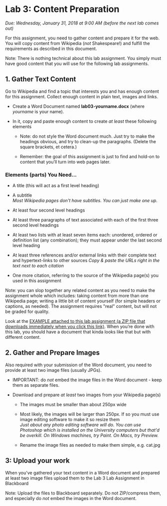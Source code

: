 # Lab 3: Content Preparation

*Due: Wednesday, January 31, 2018 at 9:00 AM (before the next lab comes out)*

For this assignment, you need to gather content and prepare it for the web. You will copy content from Wikipedia (*not* Shakespeare!) and fulfill the requirements as described in this document.

Note: There is nothing technical about this lab assignment. You simply must have good content that you will use for the following lab assignments.

## 1. Gather Text Content

Go to Wikipedia and find a topic that interests you and has enough content for this assignment. Collect enough content in plain text, images and links.

-   Create a Word Document named **lab03-yourname.docx** (where *yourname* is your name).

-   In it, copy and paste enough content to create *at least* these following elements

    -   Note: do not style the Word document much. Just try to make the headings obvious, and try to clean-up the paragraphs. (Delete the square brackets, et cetera.)

    -   Remember: the goal of this assignment is just to find and hold-on to content that you’ll turn into web pages later.

### Elements (parts) You Need...

-   A title (this will act as a first level heading)

-   A subtitle  
    *Most Wikipedia pages don't have subtitles. You can just make one up.*

-   At least four second level headings

-   At least three paragraphs of text associated with each of the first three second level headings

-   At least two lists with at least seven items each: unordered, ordered or definition list (any combination); they must appear under the last second level heading

-   At least three references and/or external links with their complete text and hypertext-links to other sources *Copy & paste the URLs right in the text next to each citation*

-   One more citation, referring to the source of the Wikipedia page(s) you used in this assignment

Note: you can slop together any related content as you need to make the assignment whole which includes: taking content from more than one Wikipedia page; writing a little bit of content yourself (for simple headers or captions, as needed). The assignment requires "real" content, but will not be graded for
quality.

Look at the [EXAMPLE attached to this lab assignment (a ZIP file that downloads immediately when you click this link)](example.zip). When you’re done with this lab, you should have a document that kinda looks like that but with different content.

## 2. Gather and Prepare Images

Also required with your submission of the Word document, you need to provide at least two image files (usually JPGs).

-   IMPORTANT: do *not* embed the image files in the Word document - keep them as separate files.

-   Download and prepare *at least* two images from your Wikipedia page(s)

    -   The images must be smaller than about 250px wide

    -   Most likely, the images will be larger than 250px. If so you must use image editing software to make it so resize them  
        *Just about any photo editing software will do. You can use Photoshop which is installed on the University computers but that'd be overkill. On Windows machines, try Paint. On Macs, try Preview.*

    -   Rename the image files as needed to make them simple, e.g. cat.jpg

## 3: Upload your work

When you've gathered your text content in a Word document and prepared at least two image files upload them to the Lab 3 Lab Assignment in Blackboard

Note: Upload the files to Blackboard separately. Do not ZIP/compress them, and especially do *not* embed the images in the Word document.

